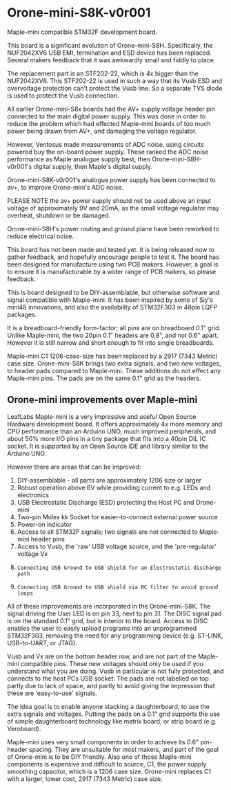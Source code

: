 Orone-mini-S8K-v0r001
=====================

Maple-mini compatible STM32F development board. 

This board is a significant evolution of Orone-mini-S8H. 
Specifically, the NUF2042XV6 USB EMI, termination and ESD device has been replaced. Several makers feedback that it was awkwardly small and fiddly to place.

The replacement part is an STF202-22, which is 4x bigger than the NUF2042XV6.   This STF202-22 is used in such a way that its Vusb ESD and overvoltage protection can't protect the Vusb line. So a separate TVS diode is used to protect the Vusb connection.

All earlier Orone-mini-S8x boards had the AV+ supply voltage header pin connected to the main digital power supply. This was done in order to reduce the problem which had effected Maple-mini boards of too much power being drawn from AV+, and damaging the voltage regulator. 

However, Ventosus made measurements of ADC noise, using circuits powered buy the on-board power supply. These ranked the ADC noise performance as Maple analogue supply best, then Orone-mini-S8H-v0r001's digital supply, then Maple's digital supply. 

Orone-mini-S8K-v0r001's analogue power supply has been connected to av+, to improve Orone-mini's ADC noise. 

PLEASE NOTE the av+ power supply should not be used above an input voltage of approximately 9V and 20mA, as the small voltage regulator may overheat, shutdown or be damaged.

Orone-mini-S8H's power routing and ground plane have been reworked to reduce electrical noise.


This board has not been made and tested yet. It is being released now to gather feedback, and hopefully encourage people to test it. The board has been designed for manufacture using two PCB makers. However, a goal is to ensure it is manufacturable by a wider range of PCB makers, so please feedback.

This is board designed to be DIY-assemblable, but otherwise software and signal compatible with Maple-mini. It has been inspired by some of Siy's mini48 innovations, and also the availability of STM32F303 in 48pin LQFP packages.

It is a breadboard-friendly form-factor; all pins are on breadboard 0.1" grid. Unlike Maple-mini, the two 20pin 0.1" headers are 0.8", and not 0.6" apart. However it is still narrow and short enough to fit into single breadboards.

Maple-mini C1 1206-case-size has been replaced by a 2917 (7343 Metric) case size. 
Orone-mini-S8K brings two extra signals, and two new voltages, to header pads compared to Maple-mini. These additions do not effect any Maple-mini pins. The pads are on the same 0.1" grid as the headers.


Orone-mini improvements over Maple-mini
-----------------------
LeafLabs Maple-mini is a very impressive and useful Open Source Hardware development board. It offers approximately 4x more memory and CPU performance than an Arduino UNO, much improved peripherals, and about 50% more I/O pins in a tiny package that fits into a 40pin DIL IC socket. It is supported by an Open Source IDE and library similar to the Arduino UNO. 

However there are areas that can be improved:  
1.	DIY-assemblable - all parts are approximately 1206 size or larger 
2.	Robust operation above 6V while providing current to e.g. LEDs and electronics  
3.	USB Electrostatic Discharge (ESD) protecting the Host PC and Orone-mini  
4.	Two-pin Molex kk Socket for easier-to-connect external power source
5.	Power-on indicator  
6.	Access to all STM32F signals; two signals are not connected to Maple-mini header pins    
7.	Access to Vusb, the 'raw' USB voltage source, and the 'pre-regulator' voltage Vx
8.     Connecting USB Ground to USB shield for an Electrostatic discharge path
9.     Connecting USB Ground to USB shield via RC filter to avoid ground loops


All of these improvements are incorporated in the Orone-mini-S8K. The signal driving the User LED is on pin 33, next to pin 31. The DISC signal pad is on the standard 0.1" grid, but is interior to the board. Access to DISC enables the user to easily upload programs into an unprogrammed STM32F303, removing the need for any programming device (e.g. ST-LINK, USB-to-UART, or JTAG).

Vusb and Vx are on the bottom header row, and are not part of the Maple-mini compatible pins. These new voltages should only be used if you understand what you are doing. Vusb in particular is not fully protected, and connects to the host PCs USB socket. The pads are not labelled on top partly due to lack of space, and partly to avoid giving the impression that these are 'easy-to-use' signals.
 
The idea goal is to enable anyone stacking a daughterboard, to use the extra signals and voltages. Putting the pads on a 0.1" grid supports the use of simple daughterboard technology like matrix board, or strip board (e.g. Veroboard).

Maple-mini uses very small components in order to achieve its 0.6" pin-header spacing. They are unsuitable for most makers, and part of the goal of Orone-mini is to be DIY friendly. Also one of those Maple-mini components is expensive and difficult to source, C1, the power supply smoothing capacitor, which is a 1206 case size. Orone-mini replaces C1 with a larger, lower cost, 2917 (7343 Metric) case size. 
